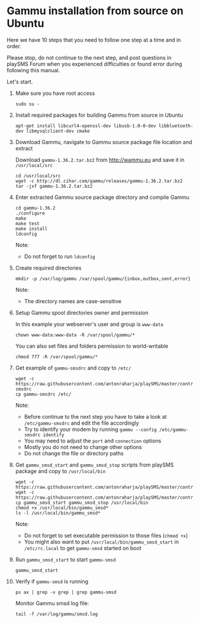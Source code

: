 # Gammu installation from source on Ubuntu

Here we have 10 steps that you need to follow one step at a time and in order.

Please stop, do not continue to the next step, and post questions in playSMS Forum when you experienced difficulties or found error during following this manual.

Let's start.

1.  Make sure you have root access

    ```
    sudo su -
    ```

2.  Install required packages for building Gammu from source in Ubuntu

    ```
    apt-get install libcurl4-openssl-dev libusb-1.0-0-dev libbluetooth-dev libmysqlclient-dev cmake
    ```

3.  Download Gammu, navigate to Gammu source package file location and extract
   
    Download `gammu-1.36.2.tar.bz2` from http://wammu.eu and save it in `/usr/local/src`
   
    ```
    cd /usr/local/src
    wget -c http://dl.cihar.com/gammu/releases/gammu-1.36.2.tar.bz2
    tar -jxf gammu-1.36.2.tar.bz2
    ```

4.  Enter extracted Gammu source package directory and compile Gammu

    ```
    cd gammu-1.36.2
    ./configure
    make
    make test
    make install
    ldconfig
    ```
    
    Note:
    
    - Do not forget to run `ldconfig`

5.  Create required directories

    ```
    mkdir -p /var/log/gammu /var/spool/gammu/{inbox,outbox,sent,error}
    ```
    
    Note:
    
    - The directory names are case-sensitive

6.  Setup Gammu spool directories owner and permission

    In this example your webserver's user and group is `www-data`
   
    ```
    chown www-data:www-data -R /var/spool/gammu/*
    ```
    
    You can also set files and folders permission to world-writable
    
    ```
    chmod 777 -R /var/spool/gammu/*
    ```

7.  Get example of `gammu-smsdrc` and copy to `/etc/`

    ```
    wget -c https://raw.githubusercontent.com/antonraharja/playSMS/master/contrib/gammu/linux/gammu-smsdrc
    cp gammu-smsdrc /etc/
    ```
    
    Note:
   
    - Before continue to the next step you have to take a look at `/etc/gammu-smsdrc` and edit the file accordingly
    - Try to identify your modem by running `gammu --config /etc/gammu-smsdrc identify`
    - You may need to adjust the `port` and `connection` options
    - Mostly you do not need to change other options
    - Do not change the file or directory paths

8.  Get `gammu_smsd_start` and `gammu_smsd_stop` scripts from playSMS package and copy to `/usr/local/bin`

    ```
    wget -c https://raw.githubusercontent.com/antonraharja/playSMS/master/contrib/gammu/linux/gammu_smsd_start
    wget -c https://raw.githubusercontent.com/antonraharja/playSMS/master/contrib/gammu/linux/gammu_smsd_stop
    cp gammu_smsd_start gammu_smsd_stop /usr/local/bin
    chmod +x /usr/local/bin/gammu_smsd*
    ls -l /usr/local/bin/gammu_smsd*
    ```
    
    Note:
   
    - Do not forget to set executable permission to those files (`chmod +x`)
    - You might also want to put `/usr/local/bin/gammu_smsd_start` in `/etc/rc.local` to get `gammu-smsd` started on boot

9.  Run `gammu_smsd_start` to start `gammu-smsd`

    ```
    gammu_smsd_start
    ```

10. Verify if `gammu-smsd` is running

    ```
    ps ax | grep -v grep | grep gammu-smsd
    ```
    
    Monitor Gammu smsd log file:
    
    ```
    tail -f /var/log/gammu/smsd.log
    ```
